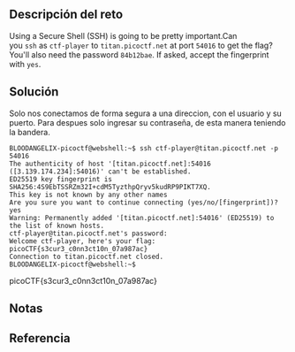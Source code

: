 ## Descripción del reto

Using a Secure Shell (SSH) is going to be pretty important.Can you `ssh` as `ctf-player` to `titan.picoctf.net` at port `54016` to get the flag?You'll also need the password `84b12bae`. If asked, accept the fingerprint with `yes`.

## Solución

Solo nos conectamos de forma segura a una direccion, con el usuario y su puerto.
Para despues solo ingresar su contraseña, de esta manera teniendo la bandera.
```
BLOODANGELIX-picoctf@webshell:~$ ssh ctf-player@titan.picoctf.net -p 54016
The authenticity of host '[titan.picoctf.net]:54016 ([3.139.174.234]:54016)' can't be established.
ED25519 key fingerprint is SHA256:4S9EbTSSRZm32I+cdM5TyzthpQryv5kudRP9PIKT7XQ.
This key is not known by any other names
Are you sure you want to continue connecting (yes/no/[fingerprint])? yes
Warning: Permanently added '[titan.picoctf.net]:54016' (ED25519) to the list of known hosts.
ctf-player@titan.picoctf.net's password: 
Welcome ctf-player, here's your flag: picoCTF{s3cur3_c0nn3ct10n_07a987ac}
Connection to titan.picoctf.net closed.
BLOODANGELIX-picoctf@webshell:~$ 
```

picoCTF{s3cur3_c0nn3ct10n_07a987ac}
## Notas

## Referencia